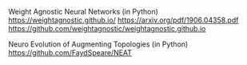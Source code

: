 Weight Agnostic Neural Networks  (in Python)
    https://weightagnostic.github.io/
    https://arxiv.org/pdf/1906.04358.pdf
    https://github.com/weightagnostic/weightagnostic.github.io

Neuro Evolution of Augmenting Topologies  (in Python)
    https://github.com/FaydSpeare/NEAT
